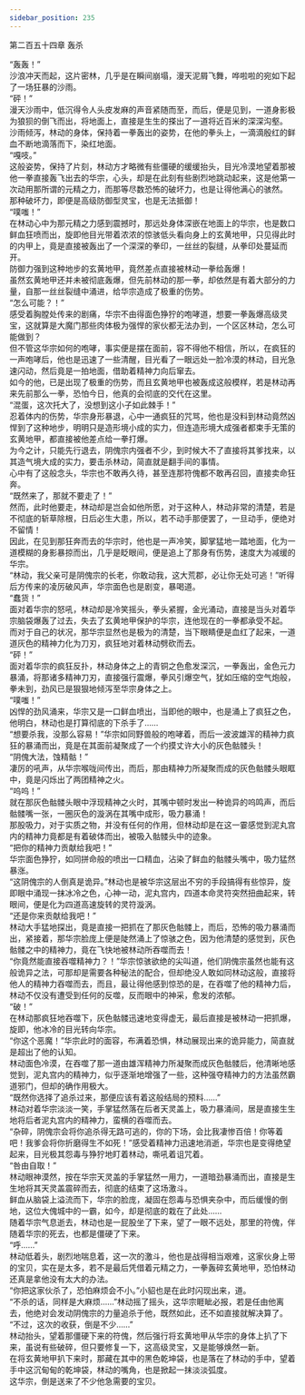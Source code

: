 ```yaml
---
sidebar_position: 235
---
```

 第二百五十四章 轰杀


“轰轰！”  
沙浪冲天而起，这片密林，几乎是在瞬间崩塌，漫天泥屑飞舞，哗啦啦的宛如下起了一场狂暴的沙雨。  
“砰！”  
漫天沙雨中，低沉得令人头皮发麻的声音紧随而至，而后，便是见到，一道身影极为狼狈的倒飞而出，将地面上，直接是生生的搽出了一道将近百米的深深沟壑。  
沙雨倾泻，林动的身体，保持着一拳轰出的姿势，在他的拳头上，一滴滴殷红的鲜血不断地滴落而下，染红地面。  
“嘎吱。”  
这般姿势，保持了片刻，林动方才略微有些僵硬的缓缓抬头，目光冷漠地望着那被他一拳直接轰飞出去的华宗，心头，却是在此刻有些剧烈地跳动起来，这是他第一次动用那所谓的元精之力，而那等尽数恐怖的破坏力，也是让得他满心的骇然。  
那种破坏力，即便是高级防御型灵宝，也是无法抵御！  
“噗嗤！”  
在林动心中为那元精之力感到震撼时，那远处身体深嵌在地面上的华宗，也是数口鲜血狂喷而出，旋即他目光带着浓浓的惊骇低头看向身上的玄黄地甲，只见得此时的内甲上，竟是直接被轰出了一个深深的拳印，一丝丝的裂缝，从拳印处蔓延而开。  
防御力强到这种地步的玄黄地甲，竟然差点直接被林动一拳给轰爆！  
虽然玄黄地甲还并未被彻底轰爆，但先前林动的那一拳，却依然是有着大部分的力量，自那一丝丝裂缝中涌进，给华宗造成了极重的伤势。  
“怎么可能？！”  
感受着胸膛处传来的剧痛，华宗不由得面色狰狞的咆哮道，想要一拳轰爆高级灵宝，这就算是大魔门那些肉体极为强悍的家伙都无法办到，一个区区林动，怎么可能做到？  
但不管这华宗如何的咆哮，事实便是摆在面前，容不得他不相信，所以，在疯狂的一声咆哮后，他也是迅速了一些清醒，目光看了一眼远处一脸冷漠的林动，目光急速闪动，然后竟是一拍地面，借助着精神力向后窜去。  
如今的他，已是出现了极重的伤势，而且玄黄地甲也被轰成这般模样，若是林动再来先前那么一拳，恐怕今日，他真的会彻底的交代在这里。  
“混蛋，这次托大了，没想到这小子如此棘手！”  
忍着体内的伤势，华宗身形暴退，心中一通疯狂的咒骂，他也是没料到林动竟然凶悍到了这种地步，明明只是造形境小成的实力，但连造形境大成强者都束手无策的玄黄地甲，都直接被他差点给一拳打爆。  
为今之计，只能先行退去，阴傀宗内强者不少，到时候大不了直接将其爹找来，以其造气境大成的实力，要击杀林动，简直就是翻手间的事情。  
心中有了这般念头，华宗也不敢再久待，甚至连那符傀都不敢再召回，直接卖命狂奔。  
“既然来了，那就不要走了！”  
然而，此时他要走，林动却是岂会如他所愿，对于这种人，林动非常的清楚，若是不彻底的斩草除根，日后必生大患，所以，若不动手那便罢了，一旦动手，便绝对不留情！  
因此，在见到那狂奔而去的华宗时，他也是一声冷笑，脚掌猛地一踏地面，化为一道模糊的身影暴掠而出，几乎是眨眼间，便是追上了那身有伤势，速度大为减缓的华宗。  
“林动，我父亲可是阴傀宗的长老，你敢动我，这大荒郡，必让你无处可逃！”听得后方传来的凌厉破风声，华宗面色也是剧变，暴喝道。  
“蠢货！”  
面对着华宗的怒吼，林动却是冷笑摇头，拳头紧握，金光涌动，直接是当头对着华宗脑袋爆轰了过去，失去了玄黄地甲保护的华宗，连他现在的一拳都承受不起。  
而对于自己的状况，那华宗显然也是极为的清楚，当下眼睛便是血红了起来，一道道灰色的精神力化为刀刃，疯狂地对着林动劈砍而去。  
“砰！”  
面对着华宗的疯狂反扑，林动身体之上的青铜之色愈发深沉，一拳轰出，金色元力暴涌，将那诸多精神刀刃，直接强行震爆，拳风引爆空气，犹如压缩的空气炮般，拳未到，劲风已是狠狠地倾泻至华宗身体之上。  
“噗嗤！”  
凶悍的劲风涌来，华宗又是一口鲜血喷出，当即他的眼中，也是涌上了疯狂之色，他明白，林动也是打算彻底的下杀手了……  
“想要杀我，没那么容易！”华宗如同野兽般的咆哮着，而后一波波雄浑的精神力疯狂的暴涌而出，竟是在其面前凝聚成了一个约摸丈许大小的灰色骷髅头！  
“阴傀大法，蚀精骷！”  
凄厉的吼声，从华宗喉咙间传出，而后，那由精神力所凝聚而成的灰色骷髅头眼眶中，竟是闪烁出了两团精神之火。  
“呜呜！”  
就在那灰色骷髅头眼中浮现精神之火时，其嘴中顿时发出一种诡异的呜鸣声，而后骷髅嘴一张，一圈灰色的漩涡在其嘴中成形，吸力暴涌！  
那股吸力，对于实质之物，并没有任何的作用，但林动却是在这一霎感觉到泥丸宫内的精神力竟都是有着破体而出，被吸入骷髅头中的迹象。  
“把你的精神力贡献给我吧！”  
华宗面色狰狞，如同拼命般的喷出一口精血，沾染了鲜血的骷髅头嘴中，吸力猛然暴涨。  
“这阴傀宗的人倒真是诡异。”林动也是被华宗这层出不穷的手段搞得有些惊异，旋即眼中涌现一抹冰冷之色，心神一动，泥丸宫内，四道本命灵符突然扭曲起来，转眼间，便是化为四道高速旋转的灵符漩涡。  
“还是你来贡献给我吧！”  
林动大手猛地探出，竟是直接一把抓在了那灰色骷髅上，而后，恐怖的吸力暴涌而出，紧接着，那华宗脸庞上便是陡然涌上了惊骇之色，因为他清楚的感觉到，灰色骷髅之中的精神力，竟在飞快地被林动所吞噬而去！  
“你竟然能直接吞噬精神力？！”华宗惊骇欲绝的尖叫道，他们阴傀宗虽然也能有这般诡异之法，可那却是需要各种秘法的配合，但却绝没人敢如同林动这般，直接将他人的精神力吞噬而去，而且，最让得他感到惊恐的是，在吞噬了他的精神力后，林动不仅没有遭受到任何的反噬，反而眼中的神采，愈发的浓郁。  
“破！”  
在林动那疯狂地吞噬下，灰色骷髅迅速地变得虚无，最后直接是被林动一把抓爆，旋即，他冰冷的目光转向华宗。  
“你这个恶魔！”华宗此时的面容，布满着恐惧，林动展现出来的诡异能力，简直就是超出了他的认知。  
林动面色冷漠，在吞噬了那一道由雄浑精神力所凝聚而成灰色骷髅后，他清晰地感觉到，泥丸宫内的精神力，似乎逐渐地增强了一些，这种强夺精神力的方法虽然霸道邪门，但却的确作用极大。  
“既然你选择了追杀过来，那便应该有着这般结局的预料……”  
林动对着华宗淡淡一笑，手掌猛然落在后者天灵盖上，吸力暴涌间，居是直接生生地将后者泥丸宫内的精神力，蛮横的吞噬而去。  
“杂碎，阴傀宗会将你追杀得无路可逃的，你的下场，会比我凄惨百倍！你等着吧！我爹会将你折磨得生不如死！”感受着精神力迅速地消逝，华宗也是变得绝望起来，目光极其怨毒与狰狞地盯着林动，嘶吼着诅咒着。  
“咎由自取！”  
林动眼神漠然，按在华宗天灵盖的手掌猛然一用力，一道暗劲暴涌而出，直接是生生地将其天灵盖震碎而去，彻底的结束了这场激斗。  
鲜血从脑袋上溢流而下，华宗的脸庞，凝固在怨毒与恐惧夹杂中，而后缓慢的倒地，这位大傀城中的一霸，如今，却是彻底的栽在了此处……  
随着华宗气息逝去，林动也是一屁股坐了下来，望了一眼不远处，那里的符傀，伴随着华宗的死去，也都是僵硬了下来。  
“呼……”  
林动低着头，剧烈地喘息着，这一次的激斗，他也是战得相当艰难，这家伙身上带的宝贝，实在是太多，若不是最后凭借着元精之力，一拳轰碎玄黄地甲，恐怕林动还真是拿他没有太大的办法。  
“你把这家伙杀了，恐怕麻烦会不小。”小貂也是在此时闪现出来，道。  
“不杀的话，同样是大麻烦……”林动摇了摇头，这华宗睚眦必报，若是任由他离去，他绝对会发动阴傀宗的力量追杀于他，既然如此，还不如直接就解决算了。  
“不过，这次的收获，倒是不少……”  
林动抬头，望着那僵硬下来的符傀，然后强行将玄黄地甲从华宗的身体上扒了下来，虽说有些破碎，但只要修复一下，这高级灵宝，又是能够焕然一新。  
在将玄黄地甲扒下来时，那藏在其中的黑色乾坤袋，也是落在了林动的手中，望着手中这沉甸甸的乾坤袋，林动的嘴角，也是掀起一抹淡淡弧度。  
这华宗，倒是送来了不少他急需要的宝贝。  
  
  
